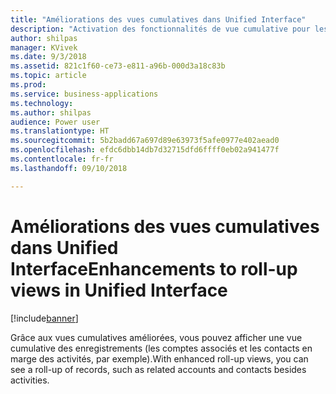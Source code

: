 ```yaml
---
title: "Améliorations des vues cumulatives dans Unified Interface"
description: "Activation des fonctionnalités de vue cumulative pour les entités en marge des activités"
author: shilpas
manager: KVivek
ms.date: 9/3/2018
ms.assetid: 821c1f60-ce73-e811-a96b-000d3a18c83b
ms.topic: article
ms.prod: 
ms.service: business-applications
ms.technology: 
ms.author: shilpas
audience: Power user
ms.translationtype: HT
ms.sourcegitcommit: 5b2badd67a697d89e63973f5afe0977e402aead0
ms.openlocfilehash: efdc6dbb14db7d32715dfd6ffff0eb02a941477f
ms.contentlocale: fr-fr
ms.lasthandoff: 09/10/2018

---
```

# <a name="enhancements-to-roll-up-views-in-unified-interface"></a><span data-ttu-id="9cfbe-103">Améliorations des vues cumulatives dans Unified Interface</span><span class="sxs-lookup"><span data-stu-id="9cfbe-103">Enhancements to roll-up views in Unified Interface</span></span>


[!include[banner](../../includes/banner.md)]

<span data-ttu-id="9cfbe-104">Grâce aux vues cumulatives améliorées, vous pouvez afficher une vue cumulative des enregistrements (les comptes associés et les contacts en marge des activités, par exemple).</span><span class="sxs-lookup"><span data-stu-id="9cfbe-104">With enhanced roll-up views, you can see a roll-up of records, such as related accounts and contacts besides activities.</span></span>

